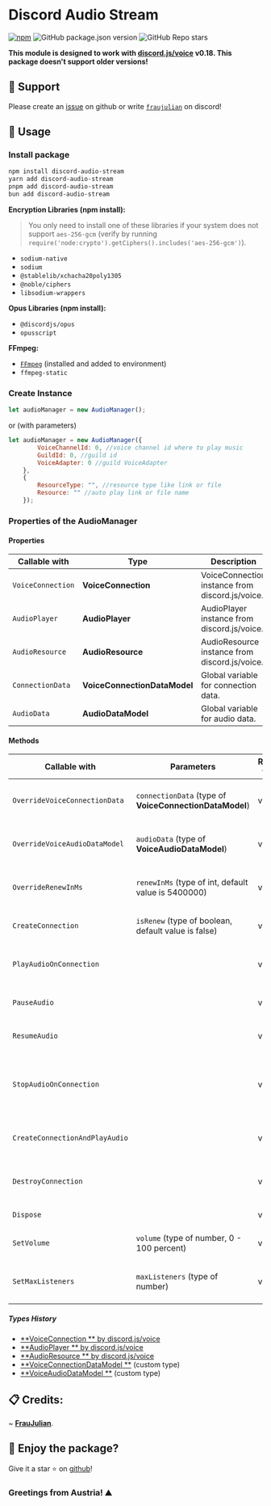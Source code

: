 # Discord Audio Stream

[![npm](https://img.shields.io/npm/dw/discord-audio-stream)](http://npmjs.org/package/discord-audio-stream)
![GitHub package.json version](https://img.shields.io/github/package-json/v/FrauJulian/discord-audio-stream)
![GitHub Repo stars](https://img.shields.io/github/stars/FrauJulian/discord-audio-stream?style=social)

**This module is designed to work with [discord.js/voice](https://www.npmjs.com/package/@discordjs/voice) v0.18. This
package doesn't support older
versions!**

## 👋 Support

Please create an [issue](https://github.com/FrauJulian/DiscordAudioStreamNPM/issues) on github or write [
`fraujulian`](https://discord.com/users/860206216893693973) on discord!

## 📝 Usage

### Install package

```bash
npm install discord-audio-stream
yarn add discord-audio-stream
pnpm add discord-audio-stream
bun add discord-audio-stream
```

**Encryption Libraries (npm install):**

> You only need to install one of these libraries if your system does not support `aes-256-gcm` (verify by running
`require('node:crypto').getCiphers().includes('aes-256-gcm')`).

- `sodium-native`
- `sodium`
- `@stablelib/xchacha20poly1305`
- `@noble/ciphers`
- `libsodium-wrappers`

**Opus Libraries (npm install):**

- `@discordjs/opus`
- `opusscript`

**FFmpeg:**

- [`FFmpeg`](https://ffmpeg.org/) (installed and added to environment)
- `ffmpeg-static`

### Create Instance

```js
let audioManager = new AudioManager();
```

or (with parameters)

```js
let audioManager = new AudioManager({
        VoiceChannelId: 0, //voice channel id where to play music
        GuildId: 0, //guild id
        VoiceAdapter: 0 //guild VoiceAdapter
    },
    {
        ResourceType: "", //resource type like link or file
        Resource: "" //auto play link or file name
    });
```

### Properties of the AudioManager

#### Properties

| Callable with     | Type                         | Description                                     |
|-------------------|------------------------------|-------------------------------------------------|
| `VoiceConnection` | **VoiceConnection**          | VoiceConnection instance from discord.js/voice. |
| `AudioPlayer`     | **AudioPlayer**              | AudioPlayer instance from discord.js/voice.     |
| `AudioResource`   | **AudioResource**            | AudioResource instance from discord.js/voice.   |
| `ConnectionData`  | **VoiceConnectionDataModel** | Global variable for connection data.            |
| `AudioData`       | **AudioDataModel**           | Global variable for audio data.                 |

#### Methods

| Callable with                  | Parameters                                              | Return type | Description                                                   |
|--------------------------------|---------------------------------------------------------|-------------|---------------------------------------------------------------|
| `OverrideVoiceConnectionData`  | `connectionData` (type of **VoiceConnectionDataModel**) | void        | Method to override global connectionData variable.            |
| `OverrideVoiceAudioDataModel`  | `audioData` (type of **VoiceAudioDataModel**)           | void        | Method to override global audioData variable.                 |
| `OverrideRenewInMs`            | `renewInMs` (type of int, default value is 5400000)     | void        | Method to override global renewInMs variable.                 |
| `CreateConnection`             | `isRenew` (type of boolean, default value is false)     | void        | Method to join the voice connection.                          |
| `PlayAudioOnConnection`        |                                                         | void        | Method to play audio on the existing voice connection.        |
| `PauseAudio`                   |                                                         | void        | Method to pause the audio.                                    |
| `ResumeAudio`                  |                                                         | void        | Method to resume the audio.                                   |
| `StopAudioOnConnection`        |                                                         | void        | Method to stop the audio without destroying voice connection. |
| `CreateConnectionAndPlayAudio` |                                                         | void        | Method to join the voice connection and play audio.           |
| `DestroyConnection`            |                                                         | void        | Method to destroy the voice connection.                       |
| `Dispose`                      |                                                         | void        | Dispose all data in object.                                   |
| `SetVolume`                    | `volume` (type of number, 0 - 100 percent)              | void        | Method to set the audio volume.                               | Method to set the volume of the audio.                             |
| `SetMaxListeners`              | `maxListeners` (type of number)                         | void        | Method to set the max listeners of the audio stream.          |

##### Types History

- [**VoiceConnection
  ** by discord.js/voice](https://github.com/discordjs/discord.js/blob/main/packages/voice/src/VoiceConnection.ts#L166)
- [**AudioPlayer
  ** by discord.js/voice](https://github.com/discordjs/discord.js/blob/main/packages/voice/src/audio/AudioPlayer.ts#L155)
- [**AudioResource
  ** by discord.js/voice](https://github.com/discordjs/discord.js/blob/main/packages/voice/src/audio/AudioResource.ts#L44)
- [**VoiceConnectionDataModel
  **](https://github.com/FrauJulian/Discord-Audio-Stream/blob/main/src/Models/VoiceConnectionDataModel.d.ts#L3) (custom
  type)
- [**VoiceAudioDataModel
  **](https://github.com/FrauJulian/Discord-Audio-Stream/blob/main/src/Models/VoiceAudioDataModel.d.ts#L1) (custom type)

## 📋 Credits:

~ [**FrauJulian**](https://fraujulian.xyz/).

## 🤝 Enjoy the package?

Give it a star ⭐ on [github](https://github.com/FrauJulian/discord-audio-stream)!

### Greetings from Austria! ⛰️
